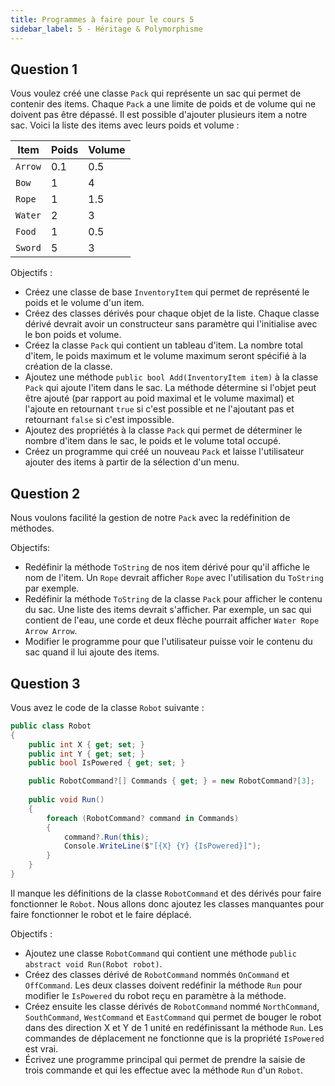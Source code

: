 ```yaml
---
title: Programmes à faire pour le cours 5
sidebar_label: 5 - Héritage & Polymorphisme
---
```


## Question 1

Vous voulez créé une classe `Pack` qui représente un sac qui permet de contenir des items. Chaque `Pack` a une limite de poids et de volume qui ne doivent pas être dépassé. Il est possible d'ajouter plusieurs item a notre sac. Voici la liste des items avec leurs poids et volume :

| Item    | Poids | Volume |
|---------|-------|--------|
| `Arrow` | 0.1   | 0.5    |
| `Bow`   | 1     | 4      |
| `Rope`  | 1     | 1.5    |
| `Water` | 2     | 3      |
| `Food`  | 1     | 0.5    |
| `Sword` | 5     | 3      |

Objectifs :

* Créez une classe de base `InventoryItem` qui permet de représenté le poids et le volume d'un item.
* Créez des classes dérivés pour chaque objet de la liste. Chaque classe dérivé devrait avoir un constructeur sans paramètre qui l'initialise avec le bon poids et volume.
* Créez la classe `Pack` qui contient un tableau d'item. La nombre total d'item, le poids maximum et le volume maximum seront spécifié à la création de la classe.
* Ajoutez une méthode `public bool Add(InventoryItem item)` à la classe `Pack` qui ajoute l'item dans le sac. La méthode détermine si l'objet peut être ajouté (par rapport au poid maximal et le volume maximal) et l'ajoute en retournant `true` si c'est possible et ne l'ajoutant pas et retournant `false` si c'est impossible.
* Ajoutez des propriétés à la classe `Pack` qui permet de déterminer le nombre d'item dans le sac, le poids et le volume total occupé.
* Créez un programme qui créé un nouveau `Pack` et laisse l'utilisateur ajouter des items à partir de la sélection d'un menu.

## Question 2

Nous voulons facilité la gestion de notre `Pack` avec la redéfinition de méthodes.

Objectifs:

* Redéfinir la méthode `ToString` de nos item dérivé pour qu'il affiche le nom de l'item. Un `Rope` devrait afficher `Rope` avec l'utilisation du `ToString` par exemple.
* Redéfinir la méthode `ToString` de la classe `Pack` pour afficher le contenu du sac. Une liste des items devrait s'afficher. Par exemple, un sac qui contient de l'eau, une corde et deux flèche pourrait afficher `Water Rope Arrow Arrow`.
* Modifier le programme pour que l'utilisateur puisse voir le contenu du sac quand il lui ajoute des items.

## Question 3

Vous avez le code de la classe `Robot` suivante :

```c#
public class Robot
{
    public int X { get; set; }
    public int Y { get; set; }
    public bool IsPowered { get; set; }

    public RobotCommand?[] Commands { get; } = new RobotCommand?[3]; 
    
    public void Run()
    {
        foreach (RobotCommand? command in Commands)
        {
            command?.Run(this);
            Console.WriteLine($"[{X} {Y} {IsPowered}]"); 
        }
    }
}
```

Il manque les définitions de la classe `RobotCommand` et des dérivés pour faire fonctionner le `Robot`. Nous allons donc ajoutez les classes manquantes pour faire fonctionner le robot et le faire déplacé.

Objectifs :

* Ajoutez une classe `RobotCommand` qui contient une méthode `public abstract void Run(Robot robot)`.
* Créez des classes dérivé de `RobotCommand` nommés `OnCommand` et `OffCommand`. Les deux classes doivent redéfinir la méthode `Run` pour modifier le `IsPowered` du robot reçu en paramètre à la méthode.
* Créez ensuite les classe dérivés de `RobotCommand` nommé `NorthCommand`, `SouthCommand`, `WestCommand` et `EastCommand` qui permet de bouger le robot dans des direction X et Y de 1 unité en redéfinissant la méthode `Run`. Les commandes de déplacement ne fonctionne que is la propriété `IsPowered` est vrai.
* Écrivez une programme principal qui permet de prendre la saisie de trois commande et qui les effectue avec la méthode `Run` d'un `Robot`.